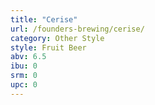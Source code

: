 ```yaml
---
title: "Cerise"
url: /founders-brewing/cerise/
category: Other Style
style: Fruit Beer
abv: 6.5
ibu: 0
srm: 0
upc: 0
---
```


